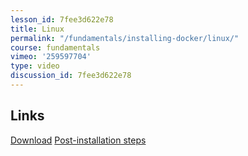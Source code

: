 ```yaml
---
lesson_id: 7fee3d622e78
title: Linux
permalink: "/fundamentals/installing-docker/linux/"
course: fundamentals
vimeo: '259597704'
type: video
discussion_id: 7fee3d622e78
---
```


## Links
[Download](https://store.docker.com/search?offering=community&operating_system=linux&platform=server&q=&type=edition)
[Post-installation steps](https://docs.docker.com/install/linux/linux-postinstall/)
